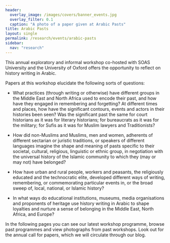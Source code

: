 ```yaml
---
header:
  overlay_image: /images/covers/banner_events.jpg
  overlay_filter: 0.1
  caption: "A photo of a paper given at Arabic Pasts"
title: Arabic Pasts
layout: single
permalink: /research/events/arabic-pasts
sidebar:
  nav: "research"
---
```


This annual exploratory and informal workshop co-hosted with SOAS University and the University of Oxford offers the opportunity to reflect on history writing in Arabic.

Papers at this workshop elucidate the following sorts of questions:

 * What practices (through writing or otherwise) have different groups in the Middle East and North Africa used to encode their past, and how have they engaged in remembering and forgetting? At different times and places, how have the significant contours, events and actors in their histories been seen? Was the significant past the same for court historians as it was for literary historians; for bureaucrats as it was for the military; for Sufis as it was for Muslim lawyers and Traditionists?

 * How did non-Muslims and Muslims, men and women, adherents of different sectarian or juristic traditions, or speakers of different languages imagine the shape and meaning of pasts specific to their societal, cultural, religious, linguistic or ethnic group, in negotiation with the universal history of the Islamic community to which they (may or may not) have belonged?

 * How have urban and rural people, workers and peasants, the religiously educated and the technocratic elite, developed different ways of writing, remembering, or commemorating particular events in, or the broad sweep of, local, national, or Islamic history?

 * In what ways do educational institutions, museums, media organisations and proponents of heritage use history writing in Arabic to shape loyalties and nurture a sense of belonging in the Middle East, North Africa, and Europe?

In the following pages you can see our latest workshop programme, browse past programmes and view photographs from past workshops. Look out for the annual call for papers, which we will circulate through our blog. 